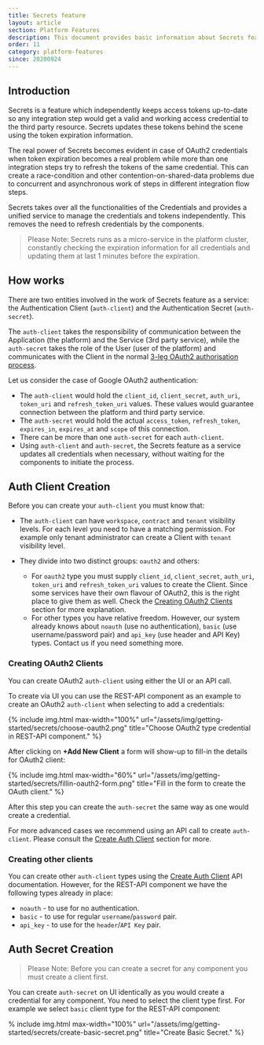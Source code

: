 ```yaml
---
title: Secrets feature
layout: article
section: Platform Features
description: This document provides basic information about Secrets feature.
order: 11
category: platform-features
since: 20200924
---
```


## Introduction

Secrets is a feature which independently keeps access tokens up-to-date so any
integration step would get a valid and working access credential to the third party
resource. Secrets updates these tokens behind the scene using the token expiration
information.

The real power of Secrets becomes evident in case of OAuth2 credentials when token
expiration becomes a real problem while more than one integration steps try to refresh the
tokens of the same credential. This can create a race-condition and other
contention-on-shared-data problems due to concurrent and asynchronous work of steps
in different integration flow steps.

Secrets takes over all the functionalities of the Credentials and provides a
unified service to manage the credentials and tokens independently. This removes
the need to refresh credentials by the components.

> Please Note: Secrets runs as a micro-service in the platform cluster, constantly
> checking the expiration information for all credentials and updating them at
> last 1 minutes before the expiration.

## How works

There are two entities involved in the work of Secrets feature as a service: the
Authentication Client (`auth-client`) and the Authentication Secret (`auth-secret`).

The `auth-client` takes the responsibility of communication between the Application (the platform)
and the Service (3rd party service), while the `auth-secret` takes the role of the User
(user of the platform) and communicates with the Client in the normal
[3-leg OAuth2 authorisation process](/references/how-the-oauth2-process-works).

Let us consider the case of Google OAuth2 authentication:

*   The `auth-client` would hold the `client_id`, `client_secret`, `auth_uri`, `token_uri` and `refresh_token_uri` values. These values would guarantee connection between the platform and third party service.
*   The `auth-secret` would hold the actual `access_token`, `refresh_token`, `expires_in`, `expires_at` and `scope` of this connection.
*   There can be more than one `auth-secret` for each `auth-client`.
*   Using `auth-client` and `auth-secret`, the Secrets feature as a service updates all credentials when necessary, without waiting for the components to initiate the process.

## Auth Client Creation

Before you can create your `auth-client` you must know that:

*   The `auth-client` can have `workspace`, `contract` and `tenant` visibility levels. For each level you need to have a matching permission. For example only tenant administrator can create a Client with `tenant` visibility level.

*   They divide into two distinct groups: `oauth2` and others:
    *   For `oauth2` type you must supply `client_id`, `client_secret`, `auth_uri`, `token_uri` and `refresh_token_uri` values to create the Client. Since some services have their own flavour of OAuth2, this is the right place to give them as well. Check the [Creating OAuth2 Clients](#creating-oauth2-clients) section for more explanation.
    *   For other types you have relative freedom. However, our system already knows about `noauth` (use no authentication), `basic` (use username/password pair) and `api_key` (use header and API Key) types. Contact us if you need something more.

### Creating OAuth2 Clients

You can create OAuth2 `auth-client` using either the UI or an API call.

To create via UI you can use the REST-API component as an example to create an OAuth2 `auth-client`
when selecting to add a credentials:

{% include img.html max-width="100%" url="/assets/img/getting-started/secrets/choose-oauth2.png" title="Choose OAuth2 type credential in REST-API component." %}

After clicking on **+Add New Client** a form will show-up to fill-in the details for
OAuth2 client:

{% include img.html max-width="60%" url="/assets/img/getting-started/secrets/fillin-oauth2-form.png" title="Fill in the form to create the OAuth client." %}

After this step you can create the `auth-secret` the same way as one would create
a credential.

For more advanced cases we recommend using an API call to create `auth-client`.
Please consult the [Create Auth Client]({{site.data.tenant.apiBaseUri}}/docs/v2/#create-auth-client)
section for more.

### Creating other clients

You can create other `auth-client` types using the [Create Auth Client]({{site.data.tenant.apiBaseUri}}/docs/v2/#create-auth-client) API documentation. However, for the REST-API component we have the
following types already in place:

*   `noauth` - to use for no authentication.
*   `basic` - to use for regular `username`/`password` pair.
*   `api_key` - to use for the `header`/`API Key` pair.

## Auth Secret Creation

> Please Note: Before you can create a secret for any component you must create a client first.

You can create `auth-secret` on UI identically as you would create a credential
for any component. You need to select the client type first. For example we
select `basic` client type for the REST-API component:

% include img.html max-width="100%" url="/assets/img/getting-started/secrets/create-basic-secret.png" title="Create Basic Secret." %}
